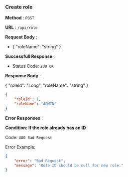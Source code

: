 ### Create role
**Method** : `POST`

**URL** : `/api/role`

**Request Body** :

- {
    "roleName": "string"
}

**Successfull Response** :

- Status Code: `200 OK`

**Response Body** :

{
    "roleId": "Long",
    "roleName": "string"
}

```json
{
    "roleId": 1,
    "roleName": "ADMIN"
}
```

**Error Responses** :

**Condition: If the role already has an ID**

Code: `400 Bad Request`

Error Example:

```json
{
    "error": "Bad Request",
    "message": "Role ID should be null for new role."
}
```